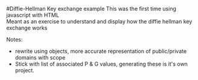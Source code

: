 #Diffie-Hellman Key exchange example
This was the first time using javascript with HTML <br />
Meant as an exercise to understand and display how the diffie hellman key exchange works <br />

Notes:
 - rewrite using objects, more accurate representation of public/private domains with scope
 - Stick with list of associated P & G values, generating these is it's own project. 

